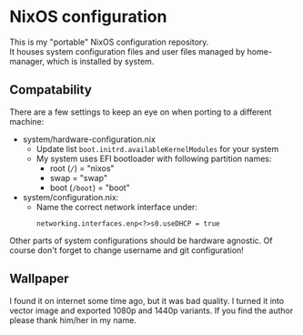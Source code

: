 # NixOS configuration

This is my "portable" NixOS configuration repository.  
It houses system configuration files and user files managed by home-manager, which is installed by system. 

## Compatability

There are a few settings to keep an eye on when porting to a different machine: 
* system/hardware-configuration.nix
    * Update list `boot.initrd.availableKernelModules` for your system
    * My system uses EFI bootloader with following partition names:
        * root (`/`) = "nixos"
        * swap = "swap"
        * boot (`/boot`) = "boot"
* system/configuration.nix: 
    * Name the correct network interface under:  
        ```
        networking.interfaces.enp<?>s0.useDHCP = true
        ```

Other parts of system configurations should be hardware agnostic. Of course don't forget to change username and git configuration!

## Wallpaper

I found it on internet some time ago, but it was bad quality. I turned it into vector image and exported 1080p and 1440p variants. If you find the author please thank him/her in my name.
